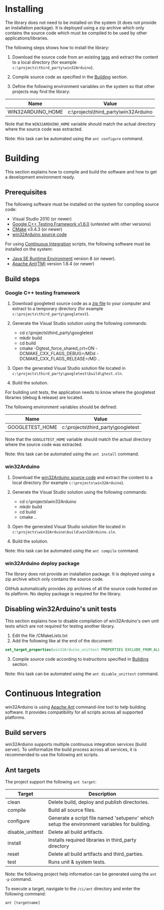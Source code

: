 # Installing

The library does not need to be installed on the system (it does not provide an installation package). It is deployed using a zip archive which only contains the source code which must be compiled to be used by other applications/libraries.

The following steps shows how to install the library:

1) Download the source code from an existing [tags](http://github.com/end2endzone/win32Arduino/tags) and extract the content to a local directory (for example `c:\projects\third_party\win32Arduino`).

2) Compile source code as specified in the [Building](#building) section.

3) Define the following environment variables on the system so that other projects may find the library:

| Name                     | Value                                        |
|--------------------------|----------------------------------------------|
|  WIN32ARDUINO_HOME       | c:\projects\third_party\win32Arduino         |

Note that the `WIN32ARDUINO_HOME` variable should match the actual directory where the source code was extracted.

Note: this task can be automated using the `ant configure` command.

# Building

This section explains how to compile and build the software and how to get a development environment ready.

## Prerequisites

The following software must be installed on the system for compiling source code:

* Visual Studio 2010 (or newer)
* [Google C++ Testing Framework v1.6.0](https://github.com/google/googletest/tree/release-1.6.0) (untested with other versions)
* [CMake](http://www.cmake.org/) v3.4.3 (or newer)
* [win32Arduino source code](http://github.com/end2endzone/win32Arduino/tags)

For using [Continuous Integration](#continuous-integration) scripts, the following software must be installed on the system:

* [Java SE Runtime Environment](http://www.oracle.com/technetwork/java/javase/downloads/index.html) version 8 (or newer).
* [Apache Ant(TM)](https://ant.apache.org/bindownload.cgi) version 1.8.4 (or newer)

## Build steps

### Google C++ testing framework

1) Download googletest source code as a [zip file](https://github.com/google/googletest/archive/release-1.6.0.zip) to your computer and extract to a temporary directory (for example `c:\projects\third_party\googletest`).

2) Generate the Visual Studio solution using the following commands:
   * cd c:\projects\third_party\googletest
   * mkdir build
   * cd build
   * cmake -Dgtest_force_shared_crt=ON -DCMAKE_CXX_FLAGS_DEBUG=/MDd -DCMAKE_CXX_FLAGS_RELEASE=/MD ..

3) Open the generated Visual Studio solution file located in `c:\projects\third_party\googletest\build\gtest.sln`.

4) Build the solution.

For building unit tests, the application needs to know where the googletest libraries (debug & release) are located.

The following environment variables should be defined:

| Name                     | Value                                        |
|--------------------------|----------------------------------------------|
|  GOOGLETEST_HOME         | c:\projects\third_party\googletest           |

Note that the `GOOGLETEST_HOME` variable should match the actual directory where the source code was extracted.

Note: this task can be automated using the `ant install` command.

### win32Arduino

1) Download the [win32Arduino source code](https://github.com/end2endzone/win32Arduino/tags) and extract the content to a local directory (for example `c:\projects\win32Arduino`).

2) Generate the Visual Studio solution using the following commands:
   * cd c:\projects\win32Arduino
   * mkdir build
   * cd build
   * cmake ..

3) Open the generated Visual Studio solution file located in `c:\projects\win32Arduino\build\win32Arduino.sln`.

4) Build the solution.

Note: this task can be automated using the `ant compile` command.

### win32Arduino deploy package

The library does not provide an installation package. It is deployed using a zip archive which only contains the source code.

GitHub automatically provides zip archives of all the source code hosted on its platform. No deploy package is required for the library.

## Disabling win32Arduino's unit tests

This section explains how to disable compilation of win32Arduino's own unit tests which are not required for testing another library.

1) Edit the file /CMakeLists.txt
2) Add the following like at the end of the document: 

```CMake
set_target_properties(win32Arduino_unittest PROPERTIES EXCLUDE_FROM_ALL 1 EXCLUDE_FROM_DEFAULT_BUILD 1)
```

3) Compile source code according to instructions specified in [Building](#building) section.

Note: this task can be automated using the `ant disable_unittest` command.

# Continuous Integration

win32Arduino is using [Apache Ant](https://ant.apache.org/index.html) command-line tool to help building software. It provides compatibility for all scripts across all supported platforms.

## Build servers

win32Arduino supports multiple continuous integration services (build server). To uniformalize the build process across all services, it is recommended to use the following ant scripts.

## Ant targets

The project support the following `ant target`:

| Target           | Description                                                                                 |
|------------------|---------------------------------------------------------------------------------------------|
| clean            | Delete build, deploy and publish directories.                                               |
| compile          | Build all source files.                                                                     |
| configure        | Generate a script file named 'setupenv' which setup the environment variables for building. |
| disable_unittest | Delete all build artifacts.                                                                 |
| install          | Installs required libraries in third_party directory                                        |
| reset            | Delete all build artifacts and third_parties.                                               |
| test             | Runs unit & system tests.                                                                   |

Note: the following project help information can be generated using the `ant -p` command.

To execute a target, navigate to the `/ci/ant` directory and enter the following command:
```
ant [targetname]
```
